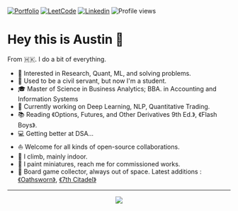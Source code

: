 
[![Portfolio](https://img.shields.io/badge/Portfolio-Visit-brightgreen?style=flat-square)](https://github.com/austinmyc/)
[![LeetCode](https://img.shields.io/badge/LeetCode-Profile-orange?style=flat-square&logo=leetcode)](https://leetcode.com/austinmyc/)
[![Linkedin](https://img.shields.io/badge/Linkedin-Profile-blue?style=flat-square&logo=linkedin)](https://www.linkedin.com/in/austinmyc/)
![Profile views](https://komarev.com/ghpvc/?username=austinmyc&color=lightgrey)

# Hey this is Austin 👋

From 🇭🇰. I do a bit of everything.   

* 🧐   Interested in Research, Quant, ML, and solving problems.
* 💼   Used to be a civil servant, but now I'm a student.
* 🎓   Master of Science in Business Analytics; BBA. in Accounting and Information Systems
* 🌱   Currently working on Deep Learning, NLP, Quantitative Trading.
* 📚   Reading 《Options, Futures, and Other Derivatives 9th Ed.》, 《Flash Boys》.
* 💻   Getting better at DSA... 
* ⛵   Welcome for all kinds of open-source collaborations.
* 🧗   I climb, mainly indoor.
* 🎨   I paint miniatures, reach me for commissioned works.
* 🎲   Board game collector, always out of space. Latest additions :[《Oathsworn》](https://boardgamegeek.com/boardgame/251661/oathsworn-into-the-deepwood), [《7th Citadel》](https://boardgamegeek.com/boardgame/286063/the-7th-citadel)
<hr>
<p align="center">
  <img src="https://leetcode-badge-showcase.vercel.app/api?username=austinmyc&theme=light">
<p align="center">

